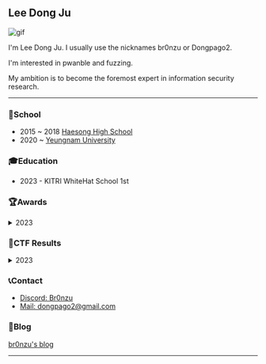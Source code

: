 ## Lee Dong Ju
![gif](https://media.giphy.com/media/v1.Y2lkPTc5MGI3NjExaTFwbTRqMnA2NmlvZ3JkdDZkMWhnem92eThwc3g4YXo1NWtxYnh0eCZlcD12MV9pbnRlcm5hbF9naWZfYnlfaWQmY3Q9Zw/r86PNgw8iI4WA/giphy.gif)

I'm Lee Dong Ju. I usually use the nicknames br0nzu or Dongpago2. 

I'm interested in pwanble and fuzzing.

My ambition is to become the foremost expert in information security research.

---

### 🏫School
* 2015 ~ 2018 [Haesong High School](https://haeseong-h.gne.go.kr/haeseong-h/main.do)
* 2020 ~ [Yeungnam University](https://www.yu.ac.kr/main/index.do)

### 🎓Education
* 2023 - KITRI WhiteHat School 1st

### 🏆Awards
<details> <summary> 2023</summary>

* 지식재산 문제해결학습(IP:PBL) 장려상 
</details>


### 🚩CTF Results
<details> <summary> 2023</summary>

* The 27th Hacking Camp CTF 1st(Team: 어디에도)
</details>

### 📞Contact
* <a href="https://www.discord.com/users/992834301752262656">Discord: Br0nzu</a><br>
* <a href="mailto:dongpago2@gmail.com">Mail: dongpago2@gmail.com</a>

### 👀Blog
[br0nzu's blog](https://br0nzu.github.io/)

---